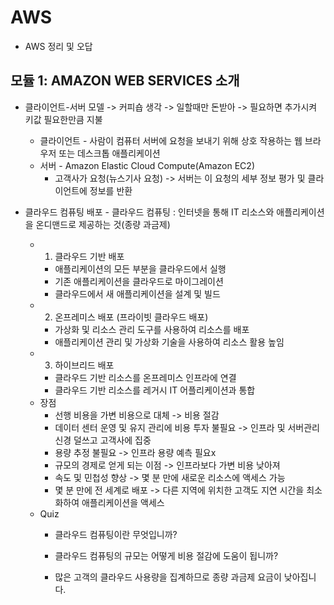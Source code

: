 # AWS
- AWS 정리 및 오답

## 모듈 1: AMAZON WEB SERVICES 소개
- 클라이언트-서버 모델 -> 커피숍 생각 -> 일할때만 돈받아 -> 필요하면 추가시켜 키값 필요한만큼 지불 
  * 클라이언트 - 사람이 컴퓨터 서버에 요청을 보내기 위해 상호 작용하는 웹 브라우저 또는 데스크톱 애플리케이션
  * 서버 - Amazon Elastic Cloud Compute(Amazon EC2)
    * 고객사가 요청(뉴스기사 요청) -> 서버는 이 요청의 세부 정보 평가 및 클라이언트에 정보를 반환
   
- 클라우드 컴퓨팅 배포 - 클라우드 컴퓨팅 : 인터넷을 통해 IT 리소스와 애플리케이션을 온디맨드로 제공하는 것(종량 과금제)
  * 1) 클라우드 기반 배포
    * 애플리케이션의 모든 부분을 클라우드에서 실행
    * 기존 애플리케이션을 클라우드로 마이그레이션
    * 클라우드에서 새 애플리케이션을 설계 및 빌드
  * 2) 온프레미스 배포 (프라이빗 클라우드 배포)
    * 가상화 및 리소스 관리 도구를 사용하여 리소스를 배포
    * 애플리케이션 관리 및 가상화 기술을 사용하여 리소스 활용 높임
  * 3) 하이브리드 배포
    * 클라우드 기반 리소스를 온프레미스 인프라에 연결
    * 클라우드 기반 리소스를 레거시 IT 어플리케이션과 통합
  * 장점
    * 선행 비용을 가변 비용으로 대체 -> 비용 절감
    * 데이터 센터 운영 및 유지 관리에 비용 투자 불필요 -> 인프라 및 서버관리 신경 덜쓰고 고객사에 집중
    * 용량 추정 불필요 -> 인프라 용량 예측 필요x
    * 규모의 경제로 얻게 되는 이점 -> 인프라보다 가변 비용 낮아져
    * 속도 및 민첩성 향상 -> 몇 분 만에 새로운 리소스에 액세스 가능
    * 몇 분 만에 전 세계로 배포 -> 다른 지역에 위치한 고객도 지연 시간을 최소화하여 애플리케이션을 액세스
  * Quiz
    *  클라우드 컴퓨팅이란 무엇입니까?

    *  클라우드 컴퓨팅의 규모는 어떻게 비용 절감에 도움이 됩니까?
      * 많은 고객의 클라우드 사용량을 집계하므로 종량 과금제 요금이 낮아집니다.


